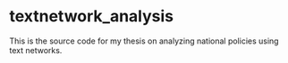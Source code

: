 # textnetwork_analysis
This is the source code for my thesis on analyzing national policies using text networks.
